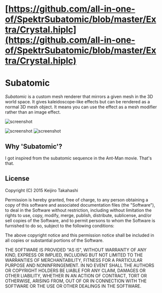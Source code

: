 # [https://github.com/all-in-one-of/SpektrSubatomic/blob/master/Extra/Crystal.hiplc](https://github.com/all-in-one-of/SpektrSubatomic/blob/master/Extra/Crystal.hiplc)
Subatomic
=========

*Subatomic* is a custom mesh renderer that mirrors a given mesh in the 3D world
space. It gives kaleidoscope-like effects but can be rendered as a normal 3D
mesh object. It means you can use the effect as a mesh modifier rather than
an image effect.

![screenshot](https://41.media.tumblr.com/ecdf7add6d95c9a0ba21f24f7ec3b0be/tumblr_nv34zlWou41qio469o2_540.png)

![screenshot](https://40.media.tumblr.com/f929cacb0112667f6d9fdd6e0699e242/tumblr_nv34zlWou41qio469o3_250.png)
![screenshot](https://41.media.tumblr.com/7e1244c36f936f18251e2ab1b6ceb97c/tumblr_nv34zlWou41qio469o4_250.png)

Why 'Subatomic'?
----------------

I got inspired from the subatomic sequence in the Ant-Man movie. That's that.

License
-------

Copyright (C) 2015 Keijiro Takahashi

Permission is hereby granted, free of charge, to any person obtaining a copy of
this software and associated documentation files (the "Software"), to deal in
the Software without restriction, including without limitation the rights to
use, copy, modify, merge, publish, distribute, sublicense, and/or sell copies of
the Software, and to permit persons to whom the Software is furnished to do so,
subject to the following conditions:

The above copyright notice and this permission notice shall be included in all
copies or substantial portions of the Software.

THE SOFTWARE IS PROVIDED "AS IS", WITHOUT WARRANTY OF ANY KIND, EXPRESS OR
IMPLIED, INCLUDING BUT NOT LIMITED TO THE WARRANTIES OF MERCHANTABILITY, FITNESS
FOR A PARTICULAR PURPOSE AND NONINFRINGEMENT. IN NO EVENT SHALL THE AUTHORS OR
COPYRIGHT HOLDERS BE LIABLE FOR ANY CLAIM, DAMAGES OR OTHER LIABILITY, WHETHER
IN AN ACTION OF CONTRACT, TORT OR OTHERWISE, ARISING FROM, OUT OF OR IN
CONNECTION WITH THE SOFTWARE OR THE USE OR OTHER DEALINGS IN THE SOFTWARE.
